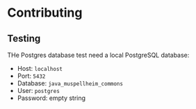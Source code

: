 # Contributing

## Testing

THe Postgres database test need a local PostgreSQL database:

*   Host: `localhost`
*   Port: `5432`
*   Database: `java_muspellheim_commons`
*   User: `postgres`
*   Password: empty string
